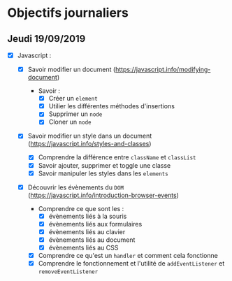 # Objectifs journaliers

## Jeudi 19/09/2019

- [x] Javascript :

  - [x] Savoir modifier un document (https://javascript.info/modifying-document)

    - Savoir :
      - [x] Créer un `element`
      - [x] Utilier les différentes méthodes d'insertions
      - [x] Supprimer un `node`
      - [x] Cloner un `node`

  - [x] Savoir modifier un style dans un document (https://javascript.info/styles-and-classes)

    - [x] Comprendre la différence entre `className` et `classList`
    - [x] Savoir ajouter, supprimer et toggle une classe
    - [x] Savoir manipuler les styles dans les `elements`

  - [x] Découvrir les évènements du `DOM` (https://javascript.info/introduction-browser-events)
    - Comprendre ce que sont les :
      - [x] évènements liés à la souris
      - [x] évènements liés aux formulaires
      - [x] évènements liés au clavier
      - [x] évènements liés au document
      - [x] évènements liés au CSS
    - [x] Comprendre ce qu'est un `handler` et comment cela fonctionne
    - [x] Comprendre le fonctionnement et l'utilité de `addEventListener` et `removeEventListener`
